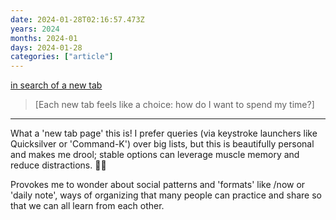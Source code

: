 ```yaml
---
date: 2024-01-28T02:16:57.473Z
years: 2024
months: 2024-01
days: 2024-01-28
categories: ["article"]
---
```

[in search of a new tab](https://jon.bo/posts/new-tab/)

> [Each new tab feels like a choice: how do I want to spend my time?]

---

What a 'new tab page' this is! I prefer queries (via keystroke launchers like Quicksilver or 'Command-K') over big lists, but this is beautifully personal and makes me drool; stable options can leverage muscle memory and reduce distractions. 👍🏽

Provokes me to wonder about social patterns and 'formats' like /now or 'daily note', ways of organizing that many people can practice and share so that we can all learn from each other.
